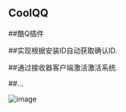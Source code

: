 ## CoolQQ

##酷Q插件

##实现根据安装ID自动获取确认ID.

##通过接收器客户端激活激活系统.

##...

![image](https://github.com/laomms/CoolQQ/blob/master/00.png)
